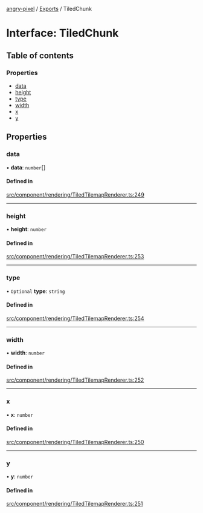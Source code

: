 [angry-pixel](../README.md) / [Exports](../modules.md) / TiledChunk

# Interface: TiledChunk

## Table of contents

### Properties

- [data](TiledChunk.md#data)
- [height](TiledChunk.md#height)
- [type](TiledChunk.md#type)
- [width](TiledChunk.md#width)
- [x](TiledChunk.md#x)
- [y](TiledChunk.md#y)

## Properties

### data

• **data**: `number`[]

#### Defined in

[src/component/rendering/TiledTilemapRenderer.ts:249](https://github.com/angry-pixel-studio/angry-pixel-engine/blob/93d7d6a/src/component/rendering/TiledTilemapRenderer.ts#L249)

___

### height

• **height**: `number`

#### Defined in

[src/component/rendering/TiledTilemapRenderer.ts:253](https://github.com/angry-pixel-studio/angry-pixel-engine/blob/93d7d6a/src/component/rendering/TiledTilemapRenderer.ts#L253)

___

### type

• `Optional` **type**: `string`

#### Defined in

[src/component/rendering/TiledTilemapRenderer.ts:254](https://github.com/angry-pixel-studio/angry-pixel-engine/blob/93d7d6a/src/component/rendering/TiledTilemapRenderer.ts#L254)

___

### width

• **width**: `number`

#### Defined in

[src/component/rendering/TiledTilemapRenderer.ts:252](https://github.com/angry-pixel-studio/angry-pixel-engine/blob/93d7d6a/src/component/rendering/TiledTilemapRenderer.ts#L252)

___

### x

• **x**: `number`

#### Defined in

[src/component/rendering/TiledTilemapRenderer.ts:250](https://github.com/angry-pixel-studio/angry-pixel-engine/blob/93d7d6a/src/component/rendering/TiledTilemapRenderer.ts#L250)

___

### y

• **y**: `number`

#### Defined in

[src/component/rendering/TiledTilemapRenderer.ts:251](https://github.com/angry-pixel-studio/angry-pixel-engine/blob/93d7d6a/src/component/rendering/TiledTilemapRenderer.ts#L251)
